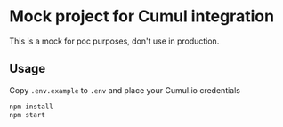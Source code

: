 # Mock project for Cumul integration

This is a mock for poc purposes, don't use in production.

## Usage

Copy `.env.example` to `.env` and place your Cumul.io credentials

```sh
npm install
npm start
```

